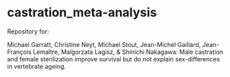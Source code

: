 # castration_meta-analysis

Repository for:

Michael Garratt, Christine Neyt,  Michael Stout, Jean-Michel Gaillard, Jean-François Lemaître, Malgorzata Lagisz, & Shinichi Nakagawa: Male castration and female sterilization improve survival but do not explain sex-differences in vertebrate ageing.





